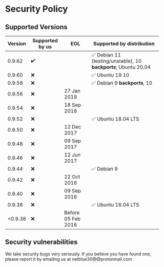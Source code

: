 # Security Policy

## Supported Versions

| Version | Supported by us    | EOL  | Supported by distribution |
| ------- | ------------------ | ---- | ---------------------------
| 0.9.62  | :heavy_check_mark: |      | :white_check_mark: Debian 11 (testing/unstable), 10 **backports**; Ubuntu 20.04
| 0.9.60  | :x:                |      | :white_check_mark: Ubuntu 19.10
| 0.9.58  | :x:                |      | :white_check_mark: Debian 9 **backports**, 10
| 0.9.56  | :x:                | 27 Jan 2019 |
| 0.9.54  | :x:                | 18 Sep 2018 |
| 0.9.52  | :x:                |      | :white_check_mark: Ubuntu 18.04 LTS
| 0.9.50  | :x:                | 12 Dec 2017 |
| 0.9.48  | :x:                | 09 Sep 2017 |
| 0.9.46  | :x:                | 12 Jun 2017 |
| 0.9.44  | :x:                |      | :white_check_mark: Debian 9
| 0.9.42  | :x:                | 22 Oct 2016     |
| 0.9.40  | :x:                | 09 Sep 2016     |
| 0.9.38  | :x:                |      | :white_check_mark: Ubuntu 16.04 LTS
| <0.9.38 | :x:                | Before 05 Feb 2016 |

## Security vulnerabilities

We take security bugs very seriously. If you believe you have found one, please report it by emailing us at netblue30@@protonmail.com
